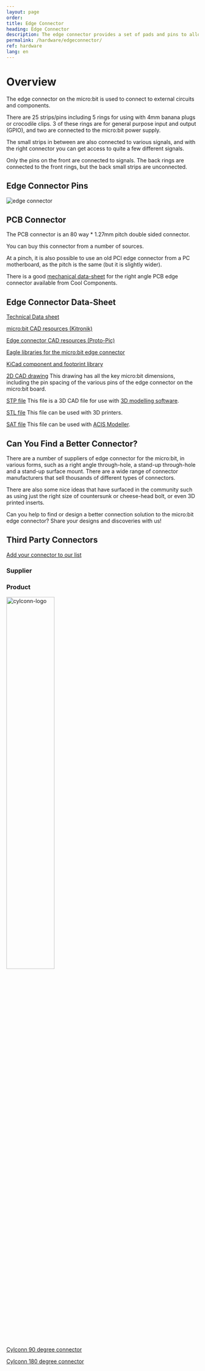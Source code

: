 ```yaml
---
layout: page
order:
title: Edge Connector
heading: Edge Connector
description: The edge connector provides a set of pads and pins to allow interfacing to other circuits and components.
permalink: /hardware/edgeconnector/
ref: hardware
lang: en
---
```



# Overview

The edge connector on the micro:bit is used to connect to external circuits and components.

There are 25 strips/pins including 5 rings for using with 4mm banana plugs or crocodile clips. 3 of these rings are for general purpose input and output (GPIO), and two are connected to the micro:bit power supply.

The small strips in between are also connected to various signals, and with the right connector
you can get access to quite a few different signals.

Only the pins on the front are connected to signals. The back rings are connected to the
front rings, but the back small strips are unconnected.


## Edge Connector Pins

![edge connector](/docs/hardware/assets/edge_connector.svg)


## PCB Connector

The PCB connector is an 80 way * 1.27mm pitch double sided connector.

You can buy this connector from a number of sources.

At a pinch, it is also possible to use an old PCI edge connector from a PC motherboard,
as the pitch is the same (but it is slightly wider).

There is a good [mechanical data-sheet](http://resources.coolcomponents.co.uk/CONNECTORS/10156.pdf) for the right angle PCB edge connector available from Cool Components.



## Edge Connector Data-Sheet

[Technical Data sheet](../edgeconnector_ds/)

[micro:bit CAD resources (Kitronik)](https://www.kitronik.co.uk/blog/bbc-microbit-cad-resources/)

[Edge connector CAD resources (Proto-Pic)](https://www.proto-pic.co.uk/micro-bit-resources.html)

[Eagle libraries for the micro:bit edge connector](https://github.com/proto-pic/micro-bit-eagle-libraries)

[KiCad component and footprint library](https://github.com/anthonykirby/kicad_microbit_connector)

[2D CAD drawing](https://www.kitronik.co.uk/pdf/bbc_microbit_mechanical_datasheet_V2.pdf)
This drawing has all the key micro:bit dimensions, including the pin spacing of the
various pins of the edge connector on the micro:bit board.

[STP file](https://www.kitronik.co.uk/zip/Microbit_STEP.zip) This file is a 3D CAD
file for use with [3D modelling software](http://3d-viewers.com/step-viewer.html).

[STL file](https://www.kitronik.co.uk/zip/Microbit_STL.zip) This file can be used
with 3D printers.

[SAT file](https://www.kitronik.co.uk/zip/Microbit_SAT.zip) This file can be used
with [ACIS Modeller](http://www.spatial.com/products/3d-acis-modeling).

## Can You Find a Better Connector?

There are a number of suppliers of edge connector for the micro:bit, in various forms,
such as a right angle through-hole, a stand-up through-hole and a stand-up surface
mount. There are a wide range of connector manufacturers that sell thousands of
different types of connectors.

There are also some nice ideas that have surfaced in the community such as using just
the right size of countersunk or cheese-head bolt, or even 3D printed inserts.

Can you help to find or design a better connection solution to the micro:bit
edge connector? Share your designs and discoveries with us!

## Third Party Connectors

<div class="container">
<a href="http://github.com/microbit-foundation/dev-docs/edit/master/hardware/edgeconnector.md" class="btn btn-info" role="button">Add your connector to our list</a>
</div>

<div class="container-fluid">
	<div class="row">
		<div class="col-md-12">
			<div class="col-md-6">
				<h3>Supplier</h3>
			</div>
			<div class="col-md-6">
				<h3>Product</h3>
			</div>
		<div class="col-md-12">
			<div class="col-md-6">
        <a href="http://www.dgyuliang.net"><img src="/docs/hardware/assets/cylconn-logo.png" alt="cylconn-logo" style="width: 50%;"></a>
			</div>
			<div class="col-md-6">
        <p> <a href="http://www.dgyuliang.net/d/file/Produtcs/Customized%20Connector/MICRO%20BIT%20Connector/84a0fe06b4296135d64139b5b4297ef3.pdf">Cylconn 90 degree connector</a></p>
        <p> <a href="http://www.dgyuliang.net/d/file/Produtcs/Customized%20Connector/MICRO%20BIT%20Connector/0d43030af84ade6fc3f00e242079c055.pdf">Cylconn 180 degree connector</a></p>
			</div>
		</div>
	</div>
</div>
